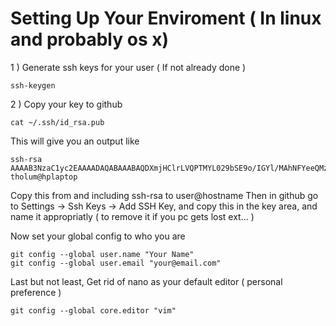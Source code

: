 # Setting Up Your Enviroment ( In linux and probably os x)
1 ) Generate ssh keys for your user ( If not already done )
```
ssh-keygen
```

2 ) Copy your key to github
```
cat ~/.ssh/id_rsa.pub
```
This will give you an output like
```
ssh-rsa AAAAB3NzaC1yc2EAAAADAQABAAABAQDXmjHClrLVQPTMYL029bSE9o/IGYl/MAhNFYeeQMzG9fCgJ+pQeFjgBSgH1S8yqDm0M4EKgkGMKSJ0HsyecMfNCCeABesWiNU4TD+ET/UhHSvAbKWEFy0527I/UkY3u4v9a7gRuC8jXjFjVGyoEgz3gR6NxdE+EDKr7D7eOwfa7WxvjxfG3uwShzlmUNxkNrEnF6lospdRn/C9PEPIBiDQGe9Sx0gcfeCKhi99c0/lUbPenlnaqsgt/fWXEQ4OM/7ZhtR1qOWXwvbz6ixcN1LlQOytMQdVas/vXceoVGR6Y9F0iFMaPL3qrm963rcjFBMQ4sfBFXZ1spt5Wo0VG5sN tholum@hplaptop

```

Copy this from and including ssh-rsa to user@hostname Then in github go to Settings -> Ssh Keys -> Add SSH Key, and copy this in the key area, and name it appropriatly ( to remove it if you pc gets lost ext... )

Now set your global config to who you are
```
git config --global user.name "Your Name"
git config --global user.email "your@email.com"
```
Last but not least, Get rid of nano as your default editor ( personal preference )

```
git config --global core.editor "vim"
```
